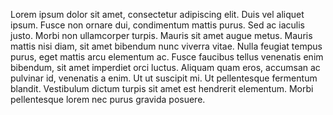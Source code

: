 Lorem ipsum dolor sit amet, consectetur adipiscing elit. Duis vel aliquet ipsum. Fusce non ornare dui, condimentum mattis purus. Sed ac iaculis justo. Morbi non ullamcorper turpis. Mauris sit amet augue metus. Mauris mattis nisi diam, sit amet bibendum nunc viverra vitae. Nulla feugiat tempus purus, eget mattis arcu elementum ac. Fusce faucibus tellus venenatis enim bibendum, sit amet imperdiet orci luctus. Aliquam quam eros, accumsan ac pulvinar id, venenatis a enim. Ut ut suscipit mi. Ut pellentesque fermentum blandit. Vestibulum dictum turpis sit amet est hendrerit elementum. Morbi pellentesque lorem nec purus gravida posuere.

